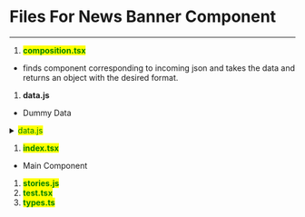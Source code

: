 # Files For News Banner Component

---

1. <mark style="color:green;">**composition.tsx**</mark>

- finds component corresponding to incoming json and takes the data and returns an object with the desired format.

1. **data.js**

- Dummy Data

<details>

<summary><mark style="color:green; ">data.js</mark></summary>

```js
export const Data = {
  fields: {
    "Icon Path": {
      value: {
        src: "https://scdev13.duke-energy.com/_/media/images/flipboard/flipboard-electric-vehicle.jpg",
        alt: "Image Alt Text",
      },
    },
    Rounded: {
      value: true,
    },
    Title: {
      value: "Here to help during this difficult time.",
    },
    Body: {
      value:
        "Customers who need additional time to pay any outstanding balance may qualify for financial assistance. Learn how we are taking action to help in response to COVID-19.",
    },
    "BG Color": {
      fields: {
        Value: {
          value: "bg-teal-lighter",
        },
        Setting: {
          value: "Teal",
        },
      },
    },
    "CTA URL": {
      value: {
        href: "/test/newsbanner/cta",
        target: "_self",
        text: "View Resources",
      },
    },
  },
};
```

</details>

1. <mark style="color:green;">**index.tsx**</mark>

- Main Component

1. <mark style="color:green;">**stories.js**</mark>
2. <mark style="color:green;">**test.tsx**</mark>
3. <mark style="color:green;">**types.ts**</mark>
